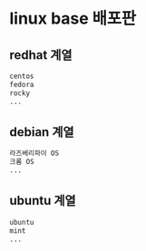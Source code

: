 # linux base 배포판

## redhat 계열

```sh
centos
fedora
rocky
...
```

## debian 계열

```sh
라즈베리파이 OS
크롬 OS
...
```

## ubuntu 계열

```sh
ubuntu
mint
...
```
